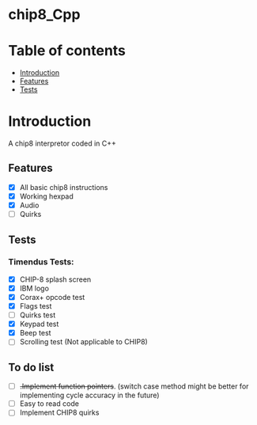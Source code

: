 # chip8_Cpp

# Table of contents

  * [Introduction](#introduction)
  * [Features](#features)
  * [Tests](#tests)

# Introduction

A chip8 interpretor coded in C++

## Features

 - [X] All basic chip8 instructions 
 - [X] Working hexpad 
 - [X] Audio
 - [ ] Quirks 
## Tests
### Timendus Tests:

- [X] CHIP-8 splash screen
- [X] IBM logo
- [X] Corax+ opcode test
- [X] Flags test
- [ ] Quirks test
- [X] Keypad test
- [X] Beep test
- [ ] Scrolling test (Not applicable to CHIP8)

## To do list
* [ ] ~~.Implement function pointers~~. (switch case method might be better for implementing cycle accuracy in the future)
* [ ] Easy to read code
* [ ] Implement CHIP8 quirks
